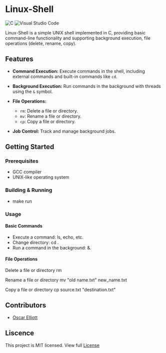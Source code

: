 # Linux-Shell
![C](https://img.shields.io/badge/C-00599C?style=for-the-badge&logo=c&logoColor=white) ![Visual Studio Code](https://img.shields.io/badge/Visual%20Studio%20Code-0078d7.svg?style=for-the-badge&logo=visual-studio-code&logoColor=white)

Linux-Shell is a simple UNIX shell implemented in C, providing basic command-line functionality and supporting background execution, file operations (delete, rename, copy).


## Features
- **Command Execution:** Execute commands in the shell, including external commands and built-in commands like `cd`.

- **Background Execution:** Run commands in the background with threads using the `&` symbol.

- **File Operations:**
  - `rm`: Delete a file or directory.
  - `mv`: Rename a file or directory.
  - `cp`: Copy a file or directory.

- **Job Control:** Track and manage background jobs.

## Getting Started

### Prerequisites

- GCC compiler
- UNIX-like operating system

### Building & Running

- make run

### Usage

#### Basic Commands

- Execute a command: ls, echo, etc.
- Change directory: cd <directory>.
- Run a command in the background: <command> &.

#### File Operations
Delete a file or directory
    rm <filename>

Rename a file or directory
    mv "old name.txt" new_name.txt

Copy a file or directory
    cp source.txt "destination.txt"

## Contributors

- [Oscar Elliott](https://github.com/OscarElliott)

## Liscence 
This project is MIT licensed. View full [License](https://en.wikipedia.org/wiki/MIT_License)
